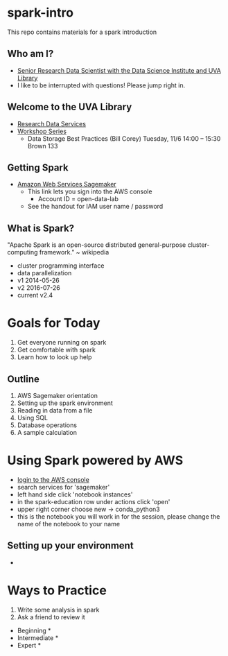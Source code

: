 # spark-intro
This repo contains materials for a spark introduction

## Who am I?
* [Senior Research Data Scientist with the Data Science Institute and UVA Library](https://dsi.virginia.edu/people/peter-alonzi)
* I like to be interrupted with questions! Please jump right in.

## Welcome to the UVA Library
* [Research Data Services](https://data.library.virginia.edu/)
* [Workshop Series](https://data.library.virginia.edu/training/)
  * Data Storage Best Practices (Bill Corey)	Tuesday, 11/6	14:00 – 15:30	Brown 133
  
## Getting Spark 
* [Amazon Web Services Sagemaker](https://us-east-1.signin.aws.amazon.com/oauth?SignatureVersion=4&X-Amz-Algorithm=AWS4-HMAC-SHA256&X-Amz-Credential=AKIAJMOATPLHVSJ563XQ&X-Amz-Date=2018-10-15T15%3A37%3A38.105Z&X-Amz-Signature=16712fc21b036c069bd01eb7d77e0ea3bfc2db6308ea89c567b58c63f917f030&X-Amz-SignedHeaders=host&client_id=arn%3Aaws%3Aiam%3A%3A015428540659%3Auser%2Fhomepage&nc2=h_ct&redirect_uri=https%3A%2F%2Fconsole.aws.amazon.com%2Fconsole%2Fhome%3Fnc2%3Dh_ct%26src%3Dheader-signin%26state%3DhashArgs%2523%26isauthcode%3Dtrue&response_type=code&src=header-signin&state=hashArgs%23)
  * This link lets you sign into the AWS console
    * Account ID = open-data-lab
  * See the handout for IAM user name / password

## What is Spark?
"Apache Spark is an open-source distributed general-purpose cluster-computing framework." ~ wikipedia
  * cluster programming interface
  * data parallelization
  * v1 2014-05-26
  * v2 2016-07-26
  * current v2.4
  
# Goals for Today
1. Get everyone running on spark
2. Get comfortable with spark
3. Learn how to look up help

## Outline
1. AWS Sagemaker orientation
2. Setting up the spark environment
3. Reading in data from a file
4. Using SQL
5. Database operations
6. A sample calculation



# Using Spark powered by AWS
* [login to the AWS console](https://us-east-1.signin.aws.amazon.com/oauth?SignatureVersion=4&X-Amz-Algorithm=AWS4-HMAC-SHA256&X-Amz-Credential=AKIAJMOATPLHVSJ563XQ&X-Amz-Date=2018-10-15T15%3A37%3A38.105Z&X-Amz-Signature=16712fc21b036c069bd01eb7d77e0ea3bfc2db6308ea89c567b58c63f917f030&X-Amz-SignedHeaders=host&client_id=arn%3Aaws%3Aiam%3A%3A015428540659%3Auser%2Fhomepage&nc2=h_ct&redirect_uri=https%3A%2F%2Fconsole.aws.amazon.com%2Fconsole%2Fhome%3Fnc2%3Dh_ct%26src%3Dheader-signin%26state%3DhashArgs%2523%26isauthcode%3Dtrue&response_type=code&src=header-signin&state=hashArgs%23)
* search services for 'sagemaker'
* left hand side click 'notebook instances'
* in the spark-education row under actions click 'open'
* upper right corner choose new -> conda_python3
* this is the notebook you will work in for the session, please change the name of the notebook to your name

## Setting up your environment
* 



# Ways to Practice
1. Write some analysis in spark
2. Ask a friend to review it

* Beginning
  * 
* Intermediate
  * 
* Expert
  * 







